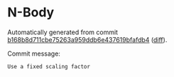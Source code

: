 # N-Body

Automatically generated from commit [b168b8d711cbe75263a959ddb6e437619bfafdb4](https://github.com/EFanZh/n-body/tree/b168b8d711cbe75263a959ddb6e437619bfafdb4)
([diff](https://github.com/EFanZh/n-body/commit/b168b8d711cbe75263a959ddb6e437619bfafdb4)).

Commit message:

```
Use a fixed scaling factor
```
